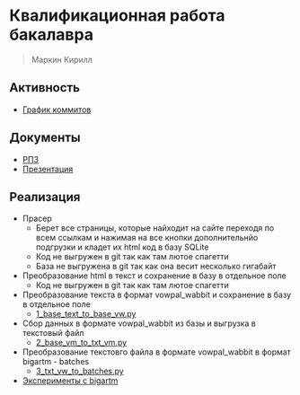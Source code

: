# Квалификационная работа бакалавра

> Маркин Кирилл

## Активность

* [График коммитов](https://github.com/Kirmark/bachelor-qualification-work/graphs/commit-activity)

## Документы

* [РПЗ](/note/note.pdf)
* [Презентация](/presentation/presentation.pdf)

## Реализация

* Прасер
  * Берет все страницы, которые найходит на сайте переходя по всем ссылкам и нажимая на все кнопки дополнительнйо подгрузки и кладет их html код в базу SQLite
  * Код не выгружен в git так как там лютое спагетти
  * База не выгружена в git так как она весит несколько гигабайт
* Преобразование html в текст и сохранение в базу в отдельное поле
  * Код не выгружен в git так как там лютое спагетти
* Преобразование текста в формат vowpal_wabbit и сохранение в базу в отдельное поле
  * [1_base_text_to_base_vw.py](/application/data_clean/1_base_text_to_base_vw.py)
* Сбор данных в формате vowpal_wabbit из базы и выгрузка в текстовый файл
  * [2_base_vm_to_txt_vm.py](/application/data_clean/2_base_vm_to_txt_vm.py)
* Преобразование текстовго файла в формате vowpal_wabbit в формат bigartm - batches
  * [3_txt_vw_to_batches.py](/application/data_clean/3_txt_vw_to_batches.py)
* [Эксперименты с bigartm](/application/models)
